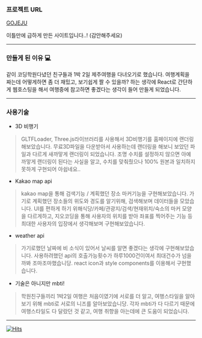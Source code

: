 ### 프로젝트 URL

[GOJEJU](https://moonjjj.github.io/gojeju)

이틀만에 급하게 만든 사이트입니다..! (감안해주세요)

-------

### 만들게 된 이유 💻


같이 코딩학원다녔던 친구들과 1박 2일 제주여행을 다녀오기로 했습니다.
여행계획을 짜는데 어떻게하면 좀 더 재밌고, 보기쉽게 짤 수 있을까? 하는 생각에
React로 간단하게 웹호스팅을 해서 여행중에 참고하면 좋겠다는 생각이 들어 만들게 되었습니다.


---

### 사용기술 

 * 3D 비행기
 > GLTFLoader, Three.js라이브러리를 사용해서 3D비행기를 홈페이지에 랜더링해보았습니다.
 > 무료3D파일을 다운받아서 사용하는데 랜더링을 해보니 보았던 파일과 다르게 새까맣게 랜더링이 되었습니다. 조명 수치를 설정하지 않으면 아예 까맣게 랜더링이 된다는 사실을 알고, 수치를 맞춰줬으나 100% 원본과 일치하지 못하게 구현되어 아쉽네요..

 * Kakao map api
 > kakao map을 통해 검색기능 / 계획했던 장소 마커기능을 구현해보았습니다.
 > 가기로 계획했던 장소들의 위도와 경도를 알기위해, 검색해보며 데이터들을 모았습니다. UI를 편하게 하기 위해식당/카페/관광지/검색/현재위치/숙소의 마커 모양을 다르게하고, 지오코딩을 통해 사용자의 위치를 받아 좌표를 찍어주는 기능 등 최대한 사용자의 입장에서 생각해보며 구현해보았습니다.

 * weather api
 > 가기로했던 날짜에 비 소식이 있어서 날씨를 알면 좋겠다는 생각에 구현해보았습니다.
 > 사용하려했던 api의 호출가능횟수가 하루1000건이여서 최대건수가 넘을까봐 조마조마했습니당. react icon과 style components를 이용해서 구현했습니다.

 * 기술은 아니지만 mbti!
 > 학원친구들끼리 1박2일 여행은 처음이였기에 서로를 더 알고, 여행스타일을 알아보기 위해 mbti로 서로의 니즈를 알아보았습니당.
 > 각자 mbti가 다 다르기 때문에 여행스타일도 다 달랐던 것 같고, 여행 취향을 아는데에 큰 도움이 되었습니다.


---



[![Hits](https://hits.seeyoufarm.com/api/count/incr/badge.svg?url=https%3A%2F%2Fgithub.com%2Fmoonjjj&count_bg=%23B23DC8&title_bg=%23555555&icon=react.svg&icon_color=%2308BEF7&title=hits&edge_flat=false)](https://hits.seeyoufarm.com)
